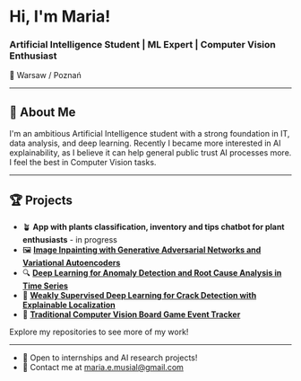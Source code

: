 # Hi, I'm Maria!   

### Artificial Intelligence Student | ML Expert | Computer Vision Enthusiast

📍 Warsaw / Poznań  

---

## 🚀 About Me
I'm an ambitious Artificial Intelligence student with a strong foundation in IT, data analysis, and deep learning. Recently I became more interested in AI explainability, as I believe it can help general public trust AI processes more. I feel the best in Computer Vision tasks.

---

## 🏆 Projects
- 🪴 **App with plants classification, inventory and tips chatbot for plant enthusiasts** - in progress
- 🖼️ [**Image Inpainting with Generative Adversarial Networks and Variational Autoencoders**](https://github.com/Bialkasss/CV-ImageInpainting/blob/d6338d9219f8cf248e6dedee34faf9359547bc10/README.md)
- 🔍 [**Deep Learning for Anomaly Detection and Root Cause Analysis in Time Series**](https://github.com/Bialkasss/DeepLearning/blob/37d81b76d54dfa7588bfd620b7fe79501b6590f6/RNN/Candies/README.md)
- 🚧 [**Weakly Supervised Deep Learning for Crack Detection with Explainable Localization**](https://github.com/Bialkasss/DeepLearning/blob/37d81b76d54dfa7588bfd620b7fe79501b6590f6/Crack_segmentation/README.md)
- 🏁 [**Traditional Computer Vision Board Game Event Tracker**](https://github.com/Bialkasss/CV-BoardGame)

Explore my repositories to see more of my work!

---

- 💼 Open to internships and AI research projects!
- 📨 Contact me at maria.e.musial@gmail.com

